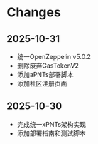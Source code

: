 # Changes

## 2025-10-31
- 统一OpenZeppelin v5.0.2
- 删除废弃GasTokenV2
- 添加aPNTs部署脚本
- 添加社区注册页面

## 2025-10-30
- 完成统一xPNTs架构实现
- 添加部署指南和测试脚本
